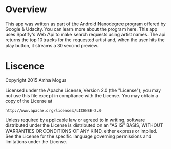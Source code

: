 # Overview
This app was written as part of the Android Nanodegree program offered by Google & Udacity. You can learn more about the program here. This app uses Spotify's Web Api to make search requests using artist names. The api returns the top 10 tracks for the requested artist and, when the user hits the play button, it streams a 30 second preview.

# Liscence

Copyright 2015 Amha Mogus

Licensed under the Apache License, Version 2.0 (the "License");
you may not use this file except in compliance with the License.
You may obtain a copy of the License at

    http://www.apache.org/licenses/LICENSE-2.0

Unless required by applicable law or agreed to in writing, software
distributed under the License is distributed on an "AS IS" BASIS,
WITHOUT WARRANTIES OR CONDITIONS OF ANY KIND, either express or implied.
See the License for the specific language governing permissions and
limitations under the License.
